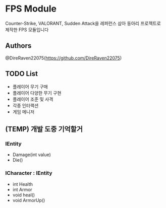 # FPS Module

Counter-Strike, VALORANT, Sudden Attack을 레퍼런스 삼아 동아리 프로젝트로 제작한 FPS 모듈입니다

## Authors

@DireRaven22075(https://github.com/DireRaven22075)

## TODO List
- 플레이어 무기 구매
- 플레이어 다양한 무기 구현
- 플레이어 조준 및 사격
- 각종 인터랙션
- 게임 메니저


## (TEMP) 개발 도중 기억할거

### IEntity
- Damage(int value)
- Die()

### ICharacter : IEntity
- int Health
- int Armor
- void heal()
- void ArmorUp()

###